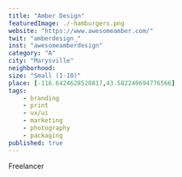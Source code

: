 ```yaml
---
title: "Amber Design"
featuredImage: ./-hamburgers.png
website: "https://www.awesomeamber.com/"
twit: "amberdesign_"
inst: "awesomeamberdesign"
category: "A"
city: "Marysville"
neighborhood:
size: "Small (1-10)"
place: [-116.6424628520817,43.582240694776566]
tags:
    - branding
    - print
    - ux/ui
    - marketing
    - photography
    - packaging
published: true
---
```


Freelancer

